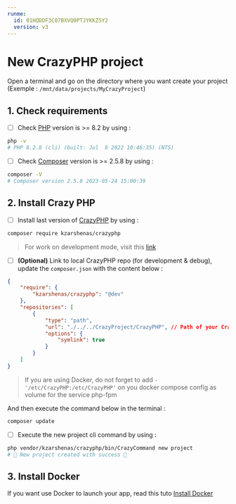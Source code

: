 ```yaml
---
runme:
  id: 01HQDDF3C07BXVQ0PTJYKKZ5Y2
  version: v3
---
```


# New CrazyPHP project

Open a terminal and go on the directory where you want create your project (Exemple : `/mnt/data/projects/MyCrazyProject`)

## 1. Check requirements

- [ ] Check [PHP](https://www.php.net/) version is >= 8.2 by using :

```sh {"id":"01HQDDF3C07BXVQ0PTJKW5NSWW"}
php -v
# PHP 8.2.8 (cli) (built: Jul  8 2022 10:46:35) (NTS)
```

- [ ] Check [Composer](https://getcomposer.org/) version is >= 2.5.8 by using :

```sh {"id":"01HQDDF3C07BXVQ0PTJMHR6M50"}
composer -V
# Composer version 2.5.8 2023-05-24 15:00:39
```

## 2. Install Crazy PHP

- [ ] Install last version of [CrazyPHP](https://github.com/kekefreedog/CrazyPHP) by using :

```sh {"id":"01HQDDF3C07BXVQ0PTJP6NNGWV"}
composer require kzarshenas/crazyphp
```

> For work on development mode, visit this [link](Misc/CrazyDevelopment.md)

- [ ] **(Optional)** Link to local CrazyPHP repo (for development & debug), update the `composer.json` with the content below :

```json {"id":"01HQDDF3C07BXVQ0PTJS0562AD"}
{
    "require": {
        "kzarshenas/crazyphp": "@dev"
    },
    "repositories": [
        {
            "type": "path",
            "url": "./../../CrazyProject/CrazyPHP", // Path of your CrazyPHP installation
            "options": {
                "symlink": true
            }
        }
    ]
}
```

> If you are using Docker, do not forget to add `- '/etc/CrazyPHP:/etc/CrazyPHP'` on you docker compose config as volume for the service php-fpm

And then execute the command below in the terminal :

```sh {"id":"01HQDDF3C07BXVQ0PTJWJD40WV"}
composer update
```

- [ ] Execute the new project cli command by using :

```sh {"id":"01HQDDF3C07BXVQ0PTJXFK2VNA"}
php vendor/kzarshenas/crazyphp/bin/CrazyCommand new project
# 🎉 New project created with success 🎉
```

## 3. Install Docker

If you want use Docker to launch your app, read this tuto [Install Docker](Docker/InstallDocker.md)